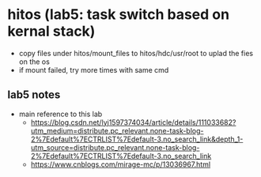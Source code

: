 # hitos (lab5: task switch based on kernal stack)

- copy files under hitos/mount_files to hitos/hdc/usr/root to uplad the fies on the os
- if mount failed, try more times with same cmd

## lab5 notes
- main reference to this lab
    - https://blog.csdn.net/lyj1597374034/article/details/111033682?utm_medium=distribute.pc_relevant.none-task-blog-2%7Edefault%7ECTRLIST%7Edefault-3.no_search_link&depth_1-utm_source=distribute.pc_relevant.none-task-blog-2%7Edefault%7ECTRLIST%7Edefault-3.no_search_link
    - https://www.cnblogs.com/mirage-mc/p/13036967.html
